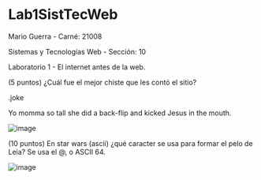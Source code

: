 # Lab1SistTecWeb
Mario Guerra - Carné: 21008

Sistemas y Tecnologías Web - Sección: 10

Laboratorio 1 - El internet antes de la web.

(5 puntos) ¿Cuál fue el mejor chiste que les contó el sitio?

.joke

Yo momma so tall she did a back-flip and kicked Jesus in the mouth.

![image](https://user-images.githubusercontent.com/88167635/213056659-ae4f99ad-fafa-422e-83f6-5896c1674b7e.png)

(10 puntos) En star wars (ascii) ¿qué caracter se usa para formar el pelo de Leia?
Se usa el @, o ASCII 64.

![image](https://user-images.githubusercontent.com/88167635/213059912-eca27dab-dfb3-4066-ac72-716b2d939418.png)
